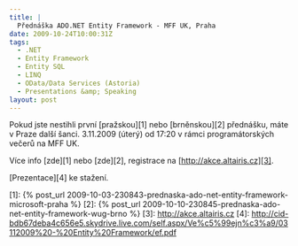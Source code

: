 ```yaml
---
title: |
  Přednáška ADO.NET Entity Framework - MFF UK, Praha    
date: 2009-10-24T10:00:31Z
tags:
  - .NET
  - Entity Framework
  - Entity SQL
  - LINQ
  - OData/Data Services (Astoria)
  - Presentations &amp; Speaking
layout: post
---
```

Pokud jste nestihli první [pražskou][1] nebo [brněnskou][2] přednášku, máte v Praze další šanci. 3.11.2009 (úterý) od 17:20 v rámci programátorských večerů na MFF UK.

Více info [zde][1] nebo [zde][2], registrace na [http://akce.altairis.cz][3].

[Prezentace][4] ke stažení.

[1]: {% post_url 2009-10-03-230843-prednaska-ado-net-entity-framework-microsoft-praha %}
[2]: {% post_url 2009-10-10-230845-prednaska-ado-net-entity-framework-wug-brno %}
[3]: http://akce.altairis.cz
[4]: http://cid-bdb67deba4c656e5.skydrive.live.com/self.aspx/Ve%c5%99ejn%c3%a9/03112009%20-%20Entity%20Framework/ef.pdf